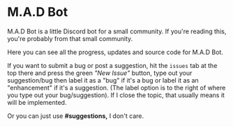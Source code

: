 # M.A.D Bot
M.A.D Bot is a little Discord bot for a small community.
If you're reading this, you're probably from that small community.

Here you can see all the progress, updates and source code for M.A.D Bot.

If you want to submit a bug or post a suggestion, hit the `issues` tab at the top there and press the green _"New Issue"_ button, type out your suggestion/bug then label it as a "bug" if it's a bug or label it as an "enhancement" if it's a suggestion. (The label option is to the right of where you type out your bug/suggestion). If I close the topic, that usually means it will be implemented.

Or you can just use **#suggestions,** I don't care.
